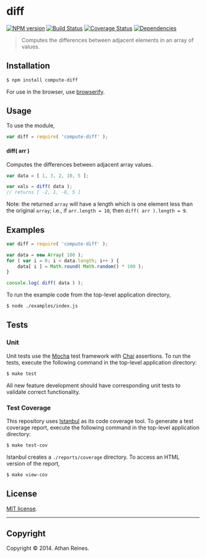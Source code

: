 diff
===
[![NPM version][npm-image]][npm-url] [![Build Status][travis-image]][travis-url] [![Coverage Status][coveralls-image]][coveralls-url] [![Dependencies][dependencies-image]][dependencies-url]

> Computes the differences between adjacent elements in an array of values.


## Installation

``` bash
$ npm install compute-diff
```

For use in the browser, use [browserify](https://github.com/substack/node-browserify).


## Usage

To use the module,

``` javascript
var diff = require( 'compute-diff' );
```

#### diff( arr )

Computes the differences between adjacent array values.

``` javascript
var data = [ 1, 3, 2, 10, 5 ];

var vals = diff( data );
// returns [ -2, 1, -8, 5 ]
```

Note: the returned `array` will have a length which is one element less than the original `array`; i.e., if `arr.length = 10`, then `diff( arr ).length = 9`.


## Examples

``` javascript
var diff = require( 'compute-diff' );

var data = new Array( 100 );
for ( var i = 0; i < data.length; i++ ) {
	data[ i ] = Math.round( Math.random() * 100 );
}

console.log( diff( data ) );
```

To run the example code from the top-level application directory,

``` bash
$ node ./examples/index.js
```


## Tests

### Unit

Unit tests use the [Mocha](http://visionmedia.github.io/mocha) test framework with [Chai](http://chaijs.com) assertions. To run the tests, execute the following command in the top-level application directory:

``` bash
$ make test
```

All new feature development should have corresponding unit tests to validate correct functionality.


### Test Coverage

This repository uses [Istanbul](https://github.com/gotwarlost/istanbul) as its code coverage tool. To generate a test coverage report, execute the following command in the top-level application directory:

``` bash
$ make test-cov
```

Istanbul creates a `./reports/coverage` directory. To access an HTML version of the report,

``` bash
$ make view-cov
```


## License

[MIT license](http://opensource.org/licenses/MIT). 


---
## Copyright

Copyright &copy; 2014. Athan Reines.


[npm-image]: http://img.shields.io/npm/v/compute-diff.svg
[npm-url]: https://npmjs.org/package/compute-diff

[travis-image]: http://img.shields.io/travis/compute-io/diff/master.svg
[travis-url]: https://travis-ci.org/compute-io/diff

[coveralls-image]: https://img.shields.io/coveralls/compute-io/diff/master.svg
[coveralls-url]: https://coveralls.io/r/compute-io/diff?branch=master

[dependencies-image]: http://img.shields.io/david/compute-io/diff.svg
[dependencies-url]: https://david-dm.org/compute-io/diff

[dev-dependencies-image]: http://img.shields.io/david/dev/compute-io/diff.svg
[dev-dependencies-url]: https://david-dm.org/dev/compute-io/diff

[github-issues-image]: http://img.shields.io/github/issues/compute-io/diff.svg
[github-issues-url]: https://github.com/compute-io/diff/issues